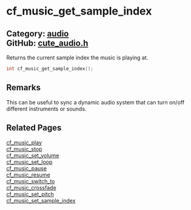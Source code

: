 [](../header.md ':include')

# cf_music_get_sample_index

Category: [audio](/api_reference?id=audio)  
GitHub: [cute_audio.h](https://github.com/RandyGaul/cute_framework/blob/master/include/cute_audio.h)  
---

Returns the current sample index the music is playing at.

```cpp
int cf_music_get_sample_index();
```

## Remarks

This can be useful to sync a dynamic audio system that can turn on/off different instruments or sounds.

## Related Pages

[cf_music_play](/audio/cf_music_play.md)  
[cf_music_stop](/audio/cf_music_stop.md)  
[cf_music_set_volume](/audio/cf_music_set_volume.md)  
[cf_music_set_loop](/audio/cf_music_set_loop.md)  
[cf_music_pause](/audio/cf_music_pause.md)  
[cf_music_resume](/audio/cf_music_resume.md)  
[cf_music_switch_to](/audio/cf_music_switch_to.md)  
[cf_music_crossfade](/audio/cf_music_crossfade.md)  
[cf_music_set_pitch](/audio/cf_music_set_pitch.md)  
[cf_music_set_sample_index](/audio/cf_music_set_sample_index.md)  
